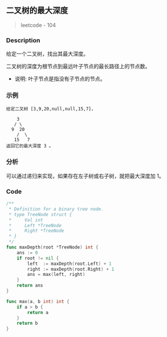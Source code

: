 ## 二叉树的最大深度
> leetcode - 104

### Description
给定一个二叉树，找出其最大深度。

二叉树的深度为根节点到最远叶子节点的最长路径上的节点数。

* 说明: 叶子节点是指没有子节点的节点。

### 示例
```
给定二叉树 [3,9,20,null,null,15,7]，

    3
   / \
  9  20
    /  \
   15   7
返回它的最大深度 3 。
```

### 分析
可以通过递归来实现，如果存在左子树或右子树，就把最大深度加 1。

### Code
```go
/**
 * Definition for a binary tree node.
 * type TreeNode struct {
 *     Val int
 *     Left *TreeNode
 *     Right *TreeNode
 * }
 */
func maxDepth(root *TreeNode) int {
    ans := 0
    if root != nil {
        left  := maxDepth(root.Left) + 1
        right := maxDepth(root.Right) + 1
        ans = max(left, right)
    }
    return ans
}

func max(a, b int) int {
    if a > b {
        return a
    }
    return b
}
```